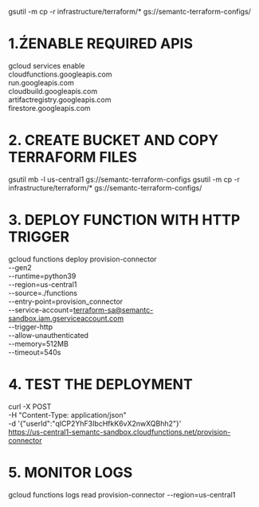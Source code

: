 gsutil -m cp -r infrastructure/terraform/* gs://semantc-terraform-configs/

# 1.ŹENABLE REQUIRED APIS
gcloud services enable \
    cloudfunctions.googleapis.com \
    run.googleapis.com \
    cloudbuild.googleapis.com \
    artifactregistry.googleapis.com \
    firestore.googleapis.com

# 2. CREATE BUCKET AND COPY TERRAFORM FILES
gsutil mb -l us-central1 gs://semantc-terraform-configs
gsutil -m cp -r infrastructure/terraform/* gs://semantc-terraform-configs/

# 3. DEPLOY FUNCTION WITH HTTP TRIGGER
gcloud functions deploy provision-connector \
    --gen2 \
    --runtime=python39 \
    --region=us-central1 \
    --source=./functions \
    --entry-point=provision_connector \
    --service-account=terraform-sa@semantc-sandbox.iam.gserviceaccount.com \
    --trigger-http \
    --allow-unauthenticated \
    --memory=512MB \
    --timeout=540s

# 4. TEST THE DEPLOYMENT
curl -X POST \
  -H "Content-Type: application/json" \
  -d '{"userId":"qICP2YhF3IbcHfkK6vX2nwXQBhh2"}' \
  https://us-central1-semantc-sandbox.cloudfunctions.net/provision-connector

# 5. MONITOR LOGS
gcloud functions logs read provision-connector --region=us-central1